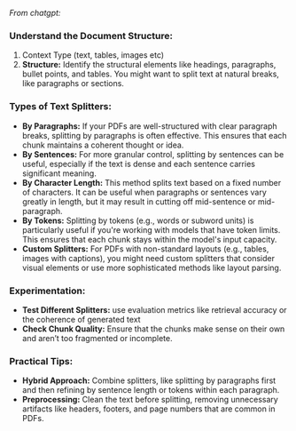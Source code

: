 *From chatgpt:*
### Understand the Document Structure:
1. Context Type (text, tables, images etc)
2. **Structure:** Identify the structural elements like headings, paragraphs, bullet points, and tables. You might want to split text at natural breaks, like paragraphs or sections.
### Types of Text Splitters:
- **By Paragraphs:** If your PDFs are well-structured with clear paragraph breaks, splitting by paragraphs is often effective. This ensures that each chunk maintains a coherent thought or idea.
- **By Sentences:** For more granular control, splitting by sentences can be useful, especially if the text is dense and each sentence carries significant meaning.
- **By Character Length:** This method splits text based on a fixed number of characters. It can be useful when paragraphs or sentences vary greatly in length, but it may result in cutting off mid-sentence or mid-paragraph.
- **By Tokens:** Splitting by tokens (e.g., words or subword units) is particularly useful if you're working with models that have token limits. This ensures that each chunk stays within the model's input capacity.
- **Custom Splitters:** For PDFs with non-standard layouts (e.g., tables, images with captions), you might need custom splitters that consider visual elements or use more sophisticated methods like layout parsing.
### Experimentation:
- **Test Different Splitters:** use evaluation metrics like retrieval accuracy or the coherence of generated text
- **Check Chunk Quality:** Ensure that the chunks make sense on their own and aren’t too fragmented or incomplete.
### Practical Tips:
- **Hybrid Approach:** Combine splitters, like splitting by paragraphs first and then refining by sentence length or tokens within each paragraph.
- **Preprocessing:** Clean the text before splitting, removing unnecessary artifacts like headers, footers, and page numbers that are common in PDFs.